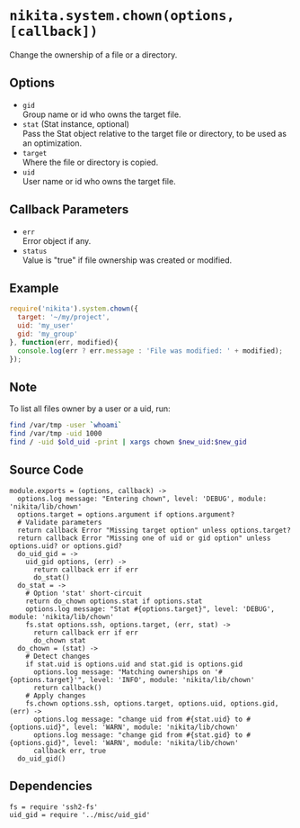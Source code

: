 
# `nikita.system.chown(options, [callback])`

Change the ownership of a file or a directory.

## Options

*   `gid`   
    Group name or id who owns the target file.   
*   `stat` (Stat instance, optional)   
    Pass the Stat object relative to the target file or directory, to be
    used as an optimization.   
*   `target`   
    Where the file or directory is copied.   
*   `uid`   
    User name or id who owns the target file.   

## Callback Parameters

*   `err`   
    Error object if any.   
*   `status`   
    Value is "true" if file ownership was created or modified.   

## Example

```js
require('nikita').system.chown({
  target: '~/my/project',
  uid: 'my_user'
  gid: 'my_group'
}, function(err, modified){
  console.log(err ? err.message : 'File was modified: ' + modified);
});
```

## Note

To list all files owner by a user or a uid, run:

```bash
find /var/tmp -user `whoami`
find /var/tmp -uid 1000
find / -uid $old_uid -print | xargs chown $new_uid:$new_gid
```

## Source Code

    module.exports = (options, callback) ->
      options.log message: "Entering chown", level: 'DEBUG', module: 'nikita/lib/chown'
      options.target = options.argument if options.argument?
      # Validate parameters
      return callback Error "Missing target option" unless options.target?
      return callback Error "Missing one of uid or gid option" unless options.uid? or options.gid?
      do_uid_gid = ->
        uid_gid options, (err) ->
          return callback err if err
          do_stat()
      do_stat = ->
        # Option 'stat' short-circuit
        return do_chown options.stat if options.stat
        options.log message: "Stat #{options.target}", level: 'DEBUG', module: 'nikita/lib/chown'
        fs.stat options.ssh, options.target, (err, stat) ->
          return callback err if err
          do_chown stat
      do_chown = (stat) ->
        # Detect changes
        if stat.uid is options.uid and stat.gid is options.gid
          options.log message: "Matching ownerships on '#{options.target}'", level: 'INFO', module: 'nikita/lib/chown'
          return callback()
        # Apply changes
        fs.chown options.ssh, options.target, options.uid, options.gid, (err) ->
          options.log message: "change uid from #{stat.uid} to #{options.uid}", level: 'WARN', module: 'nikita/lib/chown'
          options.log message: "change gid from #{stat.gid} to #{options.gid}", level: 'WARN', module: 'nikita/lib/chown'
          callback err, true
      do_uid_gid()

## Dependencies

    fs = require 'ssh2-fs'
    uid_gid = require '../misc/uid_gid'
